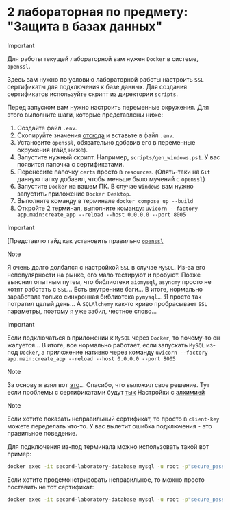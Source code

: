 # 2 лабораторная по предмету: "Защита в базах данных"

> [!IMPORTANT]
> Для работы текущей лабораторной вам нужен `Docker` в системе, `openssl`.

Здесь вам нужно по условию лабораторной работы настроить `SSL` сертификаты для подключения к базе данных.
Для создания сертификатов используйте скрипт из директории `scripts`.

Перед запуском вам нужно настроить переменные окружения. Для этого выполните шаги, которые представлены ниже:

1. Создайте файл `.env`.
2. Скопируйте значения [отсюда](.env.example) и вставьте в файл `.env`.
3. Установите `openssl`, обязательно добавив его в переменные окружения (гайд ниже).
4. Запустите нужный скрипт. Например, `scripts/gen_windows.ps1`. У вас появится папочка с сертификатами.  
5. Перенесите папочку `certs` просто в `resources`. (Опять-таки на `Git` данную папку добавил, чтобы меньше было мучений с `openssl`)
6. Запустите `Docker` на вашем ПК. В случае `Windows` вам нужно запустить приложение `Docker Desktop`. 
7. Выполните команду в терминале `docker compose up --build`
8. Откройте 2 терминал, выполните команду: `uvicorn --factory app.main:create_app --reload --host 0.0.0.0 --port 8005`

> [!IMPORTANT]
> [Представлю гайд как установить правильно [`openssl`](
> https://thesecmaster.com/blog/procedure-to-install-openssl-on-the-windows-platform
> )

> [!NOTE]
> Я очень долго долбался с настройкой `SSL` в случае `MySQL`. Из-за его непопулярности на рынке, его мало тестируют и
> пробуют.
> Позже выяснил опытным путем, что библиотеки `aiomysql`, `asyncmy` просто не хотят работать с `SSL`... Есть внутренние
> баги...
> В итоге, нормально заработала только синхронная библиотека `pymysql`... Я просто так потратил целый день...
> А `SQLAlchemy` как-то криво пробрасывает `SSL` параметры, поэтому я уже забил, честное слово... 

> [!IMPORTANT]
> Если подключаться в приложении к `MySQL` через `Docker`, то почему-то он жалуется...
> В итоге, все нормально работает, если запускать `MySQL` из-под `Docker`, а приложение нативно через команду
`uvicorn --factory app.main:create_app --reload --host 0.0.0.0 --port 8005`

> [!NOTE]
> За основу я взял вот [это](https://github.com/jGundermann/ssl-mysql)... Спасибо, что выложил свое решение.
> Тут если проблемы с cертификатами будут [тык](https://tecadmin.net/mysql-connection-error-certificate-verify-failed/)
> Настройки с [алхимией](https://docs.sqlalchemy.org/en/20/dialects/mysql.html#ssl-connections)

> [!NOTE]
> Если хотите показать неправильный сертификат, то просто в `client-key` можете переделать что-то.
> У вас вылетит ошибка подключения - это правильное поведение. 

Для подключения из-под терминала можно использовать такой вот пример: 

```bash
docker exec -it second-laboratory-database mysql -u root -p"secure_password" --ssl-ca=/etc/mysql/certs/ca.pem --ssl-cert=/etc/mysql/certs/client-cert.pem --ssl-key=/etc/mysql/certs/client-key.pem
```

Если хотите продемонстрировать неправильное, то можно просто поставить не тот сертификат:

```bash
docker exec -it second-laboratory-database mysql -u root -p"secure_password" --ssl-ca=/etc/mysql/certs/ca.pem --ssl-cert=/etc/mysql/certs/server-cert.pem --ssl-key=/etc/mysql/certs/client-key.pem
```